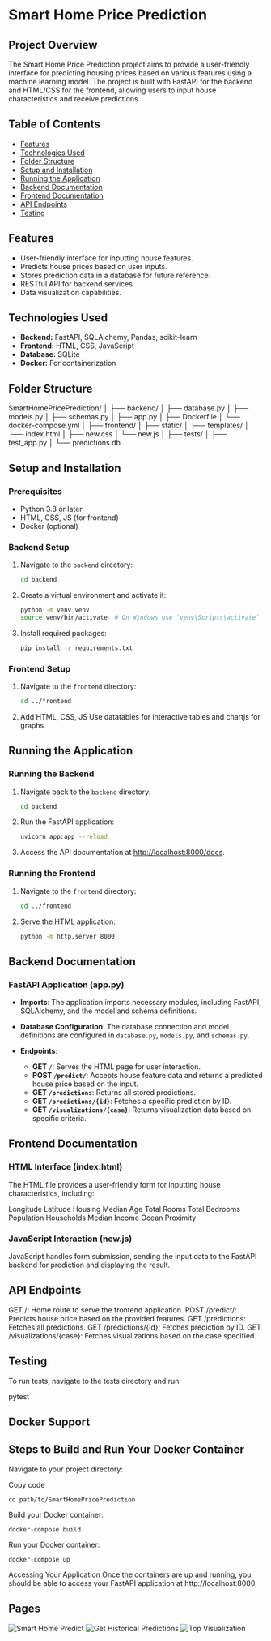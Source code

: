 # Smart Home Price Prediction

## Project Overview

The Smart Home Price Prediction project aims to provide a user-friendly interface for predicting housing prices based on various features using a machine learning model. The project is built with FastAPI for the backend and HTML/CSS for the frontend, allowing users to input house characteristics and receive predictions.

## Table of Contents

- [Features](#features)
- [Technologies Used](#technologies-used)
- [Folder Structure](#folder-structure)
- [Setup and Installation](#setup-and-installation)
- [Running the Application](#running-the-application)
- [Backend Documentation](#backend-documentation)
- [Frontend Documentation](#frontend-documentation)
- [API Endpoints](#api-endpoints)
- [Testing](#testing)

## Features

- User-friendly interface for inputting house features.
- Predicts house prices based on user inputs.
- Stores prediction data in a database for future reference.
- RESTful API for backend services.
- Data visualization capabilities.

## Technologies Used

- **Backend:** FastAPI, SQLAlchemy, Pandas, scikit-learn
- **Frontend:** HTML, CSS, JavaScript
- **Database:** SQLite
- **Docker:** For containerization

## Folder Structure

SmartHomePricePrediction/
│
├── backend/
│ ├── database.py
│ ├── models.py
│ ├── schemas.py
│ ├── app.py
│ ├── Dockerfile
│ └── docker-compose.yml
│
├── frontend/
│ ├── static/
│ ├── templates/
│ ├── index.html
│ ├── new.css
│ └── new.js
│
├── tests/
│ ├── test_app.py
│
└── predictions.db

## Setup and Installation

### Prerequisites

- Python 3.8 or later
- HTML, CSS, JS (for frontend)
- Docker (optional)

### Backend Setup
1. Navigate to the `backend` directory:
    ```bash
    cd backend
    ```

2. Create a virtual environment and activate it:
    ```bash
    python -m venv venv
    source venv/bin/activate  # On Windows use `venv\Scripts\activate`
    ```

3. Install required packages:
    ```bash
    pip install -r requirements.txt
    ```

### Frontend Setup

1. Navigate to the `frontend` directory:
    ```bash
    cd ../frontend
    ```

2. Add HTML, CSS, JS
  Use datatables for interactive tables and chartjs for graphs


## Running the Application

### Running the Backend

1. Navigate back to the `backend` directory:
    ```bash
    cd backend
    ```

2. Run the FastAPI application:
    ```bash
    uvicorn app:app --reload
    ```

3. Access the API documentation at [http://localhost:8000/docs](http://localhost:8000/docs).

### Running the Frontend

1. Navigate to the `frontend` directory:
    ```bash
    cd ../frontend
    ```

2. Serve the HTML application:
    ```bash
    python -m http.server 8000
    ```

## Backend Documentation

### FastAPI Application (app.py)

- **Imports**: The application imports necessary modules, including FastAPI, SQLAlchemy, and the model and schema definitions.

- **Database Configuration**: The database connection and model definitions are configured in `database.py`, `models.py`, and `schemas.py`.

- **Endpoints**:
  - **GET `/`**: Serves the HTML page for user interaction.
  - **POST `/predict/`**: Accepts house feature data and returns a predicted house price based on the input.
  - **GET `/predictions`**: Returns all stored predictions.
  - **GET `/predictions/{id}`**: Fetches a specific prediction by ID.
  - **GET `/visualizations/{case}`**: Returns visualization data based on specific criteria.


## Frontend Documentation
### HTML Interface (index.html)
The HTML file provides a user-friendly form for inputting house characteristics, including:

Longitude
Latitude
Housing Median Age
Total Rooms
Total Bedrooms
Population
Households
Median Income
Ocean Proximity

### JavaScript Interaction (new.js)
JavaScript handles form submission, sending the input data to the FastAPI backend for prediction and displaying the result.

## API Endpoints
GET /: Home route to serve the frontend application.
POST /predict/: Predicts house price based on the provided features.
GET /predictions: Fetches all predictions.
GET /predictions/{id}: Fetches prediction by ID.
GET /visualizations/{case}: Fetches visualizations based on the case specified.

## Testing
To run tests, navigate to the tests directory and run:

pytest

## Docker Support
Steps to Build and Run Your Docker Container
-------------------------------------------
Navigate to your project directory:

Copy code
    
    cd path/to/SmartHomePricePrediction

Build your Docker container:

    docker-compose build

Run your Docker container:

    docker-compose up

Accessing Your Application
Once the containers are up and running, you should be able to access your FastAPI application at http://localhost:8000.

## Pages
![Smart Home Predict](indexpage.jpg)
![Get Historical Predictions](Historypage.jpg)
![Top Visualization](topvisualization.jpg)
